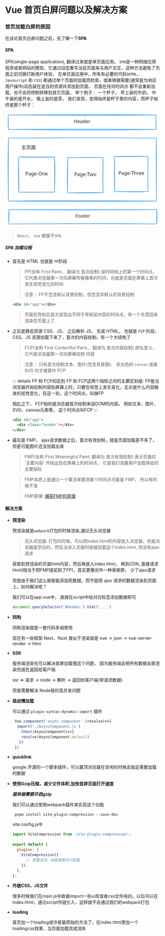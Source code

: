 # Vue 首页白屏问题以及解决方案

### 首页加载白屏的原因

在谈论首页白屏问题之前，先了解一下**SPA**

#### SPA

SPA(single-page application), 翻译过来就是单页面应用。 `SPA`是一种网络应用程序或者网站的模型，它通过动态重写当前页面来与用户交互，这种方法避免了页面之前切换打断用户体验，
在单页面应用中，所有有必要的代码(`HTML`、`Javascript` 和 `CSS`) 都通过单个页面的加载而检索，或者根据需要(通常是为响应用户操作)动态装在适当的资源并添加到页面， 页面在任何时间点
都不会重新加载，也不会将控制转移到其它页面。 举个例子： 一个杯子， 早上装的牛奶， 中午装的是开水， 晚上装的是茶， 我们发现，变得始终是杯子里的内容，而杯子始终是那个杯子：

![SPA图示](/svg/spa图示.svg)

> `React`、 `Vue` 都属于`SPA`

##### SPA 加载过程

- 首先是 HTML 也就是 `FP`阶段

  > FP(全称 First Paint， 翻译为 首次绘制) 是时间线上的第一个时间点，它代表浏览器第一次向屏幕传输像素的时间，也就是页面在屏幕上首次发生视觉变化的时间
  >
  > 注意： FP不包含默认背景绘制，但包含非默认的背景绘制

  ```html
  <div id="app"></div>
  ```

  > 页面在导航后首次呈现出不同于导航前内容的时间点，有一个东西回来渲染在页面上了

- 之后是静态资源 CSS、JS、 之后解析 JS， 生成 HTML， 也就是 `FCP` 阶段， CSS、JS 资源加载下来了，首次的内容绘制，有一个大结构了
  
  > FCP(全称 First Contentful Paint， 翻译为 首次内容绘制) 顾名思义，它代表浏览器第一次向屏幕绘制 内容

  > 注意： 只有首次绘制文本、图片(包含背景图)、 非白色的 `canvas` 或者 SVG 时才被算作 FCP

  ::: details FP 和 FCP的区别
    FP 和 FCP这两个指标之间的主要区别是: FP是当浏览器开始绘制内容到屏幕上时，只要在视觉上发生变化，无论是什么内容触发的视觉变化，在这一刻，这个时间点，叫做FP

    相比之下， FCP指的是浏览器首次绘制来自DOM的内容， 例如文本、图片、SVG、canvas元素等， 这个时间点叫FCP
  :::

  ```html
  <div id="app">
    <div class="header"></div>
  </div>
  ```

- 最后是 FMP， ajax请求数据之后，首次有效绘制，就是页面加载差不多了，但是可能图片还没加载出来
  
  > FMP(全称 First Meaningful Paint, 翻译为 首次有效绘制) 表示页面的 '主要内容' 开始出现在屏幕上的时间点， 它是我们测量用户加载体验的主要指标

  > FMP本质上是通过一个算法来猜测某个时间点可能是 FMP， 所以有时候不准

  > FMP原理: [捕获FMP的原理](https://github.com/berwin/Blog/issues/42)

#### 解决方案

- **预渲染**

  预渲染就是`webpack`打包的时候渲染,通过无头浏览器

  > 无头浏览器: 打包的时候，可以把index.html的内容放入浏览器，但是浏览器是空白的，然后当进入页面时直接加载这个index.html, 但没有ajax请求

  获取到预渲染的页面html内容，然后再放入index.html， 再到CDN, 直接请求html(相当于把FMP提前到了FP)，其实更像另外一种骨架屏， 少了ajax请求

  但是由于我们这么做智能添加死数据，而不能把 ajax 请求的数据渲染到页面上，如何解决呢？

  我们可以在app.vue中， 直接在script中给对应标签添加数据即可

  ```javascript
  document.querySelector('#header').html('...')
  ```

- **同构**
  
  同构渲染就是一套代码多端使用

  现在有一些框架 Next、Nuxt 类似于渲染就是 vue -> json -> vue-server-render -> html

- **SSR**

   服务端渲染也可以解决首屏加载慢这个问题， 因为服务端会把所有数据全部渲染完成在返回给客户端

   ssr => 请求 -> node -> 解析 -> 返回给客户端(带请求数据)

   但是需要解决 Node层的高并发问题

- **路由懒加载**

   可以通过 `plugin-syntax-dynamic-import` 插件

   ```javascript
    Vue.component('async-component',(resolve)=>{
     import('./AsyncComponent.js')
      .then((AsyncComponent)=>{
       resolve(AsyncComponent.default)
      })
    })
   ```

- **quicklink**

  google 开源的一个脚本插件，可以置顶浏览器在空闲的时候去指定需要加载的数据

- **使用Gzip压缩，减少文件体积,加快首屏页面打开速度**

   ***服务器需要开启gzip***

   我们可以通过使用webpack插件来实现这个功能

   ```shell
    pnpm install vite-plugin-compression --save-dev
   ```

  vite.config.js中

  ```javascript
  import ViteCompression from 'vite-plugin-compression';

  export default {
    plugins: [
      ViteCompression({
        // 配置选项，根据需要进行配置
      }),
    ],
  };
  ```

- **外链CSS、JS文件**

  很多时候我们在main.js中直接import一些ui库或者css文件啥的，以后可以在index.html，通过script外链引入，这样就不会通过我们的webpack打包

- **loading**

   首页加一个loading或许是最原始的方法了，在index.html里加一个loadingcss效果，当页面加载完成消失
